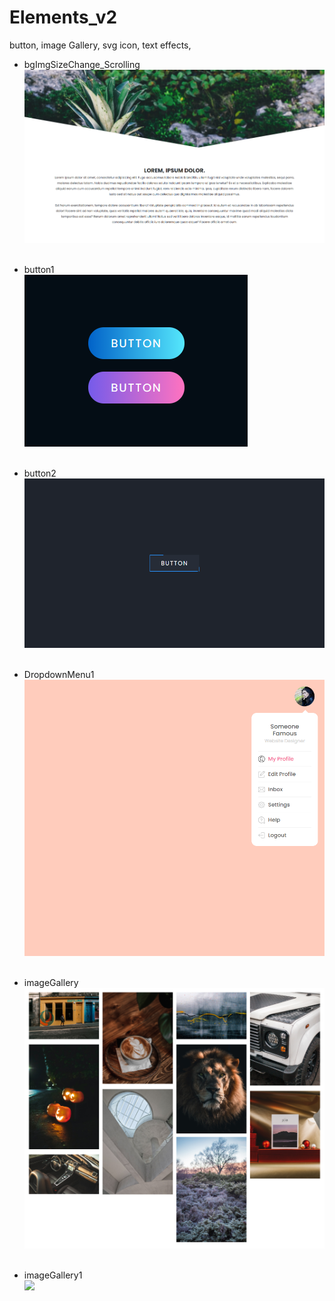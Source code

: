 # Elements_v2
button, image Gallery, svg icon, text effects, 


* bgImgSizeChange_Scrolling  <br><img src="/__img_preview/bgSkewedHeader.png" width="" height=""></img> <br><br>


* button1  <br><img src="/__img_preview/button1.png" width="" height=""></img> <br><br>

* button2  <br><img src="/__img_preview/button2.png" width="" height=""></img> <br><br>

* DropdownMenu1  <br><img src="/__img_preview/DropdownMenu1.png" width="" height=""></img> <br><br>

* imageGallery  <br><img src="/__img_preview/imageGallery.png" width="" height=""></img> <br><br>

* imageGallery1  <br><img src="/__img_preview/imageGallery1.png" width="" height=""></img> <br><br>
